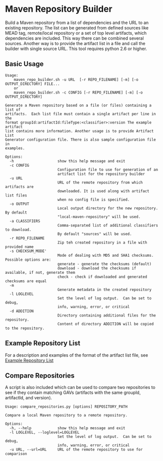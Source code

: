 Maven Repository Builder
========================

Build a Maven repository from a list of dependencies and the URL to an existing repository.
The list can be generated from defined sources like MEAD tag, remote/local repository or a
set of top level artifacts, which dependencies are included. This way there can be combined
several sources. Another way is to provide the artifact list in a file and call the builder
with single source URL. This tool requires python 2.6 or higher.

Basic Usage
-----------

    Usage:
        maven_repo_builder.sh -u URL  [-r REPO_FILENAME] [-m] [-o OUTPUT_DIRECTORY] FILE...
        or
        maven_repo_builder.sh -c CONFIG [-r REPO_FILENAME] [-m] [-o OUTPUT_DIRECTORY]

    Generate a Maven repository based on a file (or files) containing a list of
    artifacts.  Each list file must contain a single artifact per line in the
    format groupId:artifactId:fileType:<classifier>:version The example artifact
    list contains more information. Another usage is to provide Artifact List
    Generator configuration file. There is also sample configuration file in
    examples.

    Options:
      -h                    show this help message and exit
      -c CONFIG
                            Configuration file to use for generation of an
                            artifact list for the repository builder
      -u URL
                            URL of the remote repository from which artifacts are
                            downloaded. It is used along with artifact list files
                            when no config file is specified.
      -o OUTPUT
                            Local output directory for the new repository. By default
                            "local-maven-repository" will be used.
      -a CLASSIFIERS
                            Comma-separated list of additional classifiers to download.
                            By default "sources" will be used.
      -r REPO_FILENAME
                            Zip teh created repository in a file with provided name
      -s CHECKSUM_MODE'
                            Mode of dealing with MD5 and SHA1 checksums. Possible options are:
                            generate - generate the checksums (default)
                            download - download the checksums if available, if not, generate them
                            check - check if downloaded and generated checksums are equal
      -m
                            Generate metadata in the created repository
      -l LOGLEVEL
                            Set the level of log output.  Can be set to debug,
                            info, warning, error, or critical
      -d ADDITION
                            Directory containing additional files for the repository.
                            Content of directory ADDITION will be copied to the repository.


Example Repository List
-----------------------
For a description and examples of the format of the artifact list file, see
[Example Repository List](https://github.com/jboss-eap/maven-repository-builder/blob/master/example-config/artifact-list.txt)


Compare Repositories
--------------------
A script is also included which can be used to compare two repositories to see if they
contain matching GAVs (artifacts with the same groupId, artifactId, and version).

    Usage: compare_repositories.py [options] REPOSITORY_PATH

    Compare a local Maven repository to a remote repository.

    Options:
      -h, --help            show this help message and exit
      -l LOGLEVEL, --loglevel=LOGLEVEL
                            Set the level of log output.  Can be set to debug,
                            info, warning, error, or critical
      -u URL, --url=URL     URL of the remote repository to use for comparison







